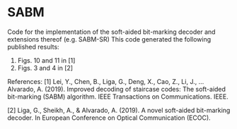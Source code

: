 # SABM
Code for the implementation of the soft-aided bit-marking decoder and extensions thereof (e.g. SABM-SR)
This code generated the following published results:

1. Figs. 10 and 11 in [1]
2. Figs. 3 and 4 in [2]

References:
[1] Lei, Y., Chen, B., Liga, G., Deng, X., Cao, Z., Li, J., … Alvarado, A. (2019). Improved decoding of staircase codes: The soft-aided bit-marking (SABM) algorithm. IEEE Transactions on Communications. IEEE. 

[2] Liga, G., Sheikh, A., & Alvarado, A. (2019). A novel soft-aided bit-marking decoder. In European Conference on Optical Communication (ECOC). 
